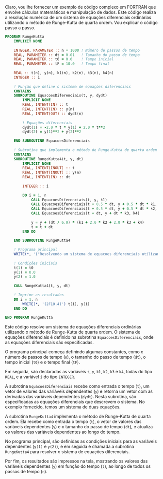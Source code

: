 Claro, vou lhe fornecer um exemplo de código complexo em FORTRAN que envolve cálculos matemáticos e manipulação de dados. Este código realiza a resolução numérica de um sistema de equações diferenciais ordinárias utilizando o método de Runge-Kutta de quarta ordem. Vou explicar o código passo a passo.

```fortran
PROGRAM RungeKutta
    IMPLICIT NONE
    
    INTEGER, PARAMETER :: n = 1000 ! Número de passos de tempo
    REAL, PARAMETER :: dt = 0.01   ! Tamanho do passo de tempo
    REAL, PARAMETER :: t0 = 0.0    ! Tempo inicial
    REAL, PARAMETER :: tF = 10.0   ! Tempo final
    
    REAL :: t(n), y(n), k1(n), k2(n), k3(n), k4(n)
    INTEGER :: i
    
    ! Função que define o sistema de equações diferenciais
    CONTAINS
    SUBROUTINE EquacoesDiferenciais(t, y, dydt)
        IMPLICIT NONE
        REAL, INTENT(IN) :: t
        REAL, INTENT(IN) :: y(n)
        REAL, INTENT(OUT) :: dydt(n)
        
        ! Equações diferenciais
        dydt(1) = -2.0 * t * y(1) + 2.0 * t**2
        dydt(2) = y(1)**2 + y(2)**2
        
    END SUBROUTINE EquacoesDiferenciais
    
    ! Subrotina que implementa o método de Runge-Kutta de quarta ordem
    CONTAINS
    SUBROUTINE RungeKutta4(t, y, dt)
        IMPLICIT NONE
        REAL, INTENT(INOUT) :: t
        REAL, INTENT(INOUT) :: y(n)
        REAL, INTENT(IN) :: dt
        
        INTEGER :: i
        
        DO i = 1, n
            CALL EquacoesDiferenciais(t, y, k1)
            CALL EquacoesDiferenciais(t + 0.5 * dt, y + 0.5 * dt * k1, k2)
            CALL EquacoesDiferenciais(t + 0.5 * dt, y + 0.5 * dt * k2, k3)
            CALL EquacoesDiferenciais(t + dt, y + dt * k3, k4)
            
            y = y + (dt / 6.0) * (k1 + 2.0 * k2 + 2.0 * k3 + k4)
            t = t + dt
        END DO
        
    END SUBROUTINE RungeKutta4
    
    ! Programa principal
    WRITE(*, '("Resolvendo um sistema de equacoes diferenciais utilizando o metodo de Runge-Kutta de 4a ordem")')
    
    ! Condições iniciais
    t(1) = t0
    y(1) = 0.0
    y(2) = 1.0
    
    CALL RungeKutta4(t, y, dt)
    
    ! Imprime os resultados
    DO i = 1, n
        WRITE(*, '(2F10.4)') t(i), y(i)
    END DO
    
END PROGRAM RungeKutta
```

Este código resolve um sistema de equações diferenciais ordinárias utilizando o método de Runge-Kutta de quarta ordem. O sistema de equações diferenciais é definido na subrotina `EquacoesDiferenciais`, onde as equações diferenciais são especificadas.

O programa principal começa definindo algumas constantes, como o número de passos de tempo (`n`), o tamanho do passo de tempo (`dt`), o tempo inicial (`t0`) e o tempo final (`tF`).

Em seguida, são declaradas as variáveis `t`, `y`, `k1`, `k2`, `k3` e `k4`, todas do tipo `REAL`, e a variável `i` do tipo `INTEGER`.

A subrotina `EquacoesDiferenciais` recebe como entrada o tempo (`t`), um vetor de valores das variáveis dependentes (`y`) e retorna um vetor com as derivadas das variáveis dependentes (`dydt`). Nesta subrotina, são especificadas as equações diferenciais que descrevem o sistema. No exemplo fornecido, temos um sistema de duas equações.

A subrotina `RungeKutta4` implementa o método de Runge-Kutta de quarta ordem. Ela recebe como entrada o tempo (`t`), o vetor de valores das variáveis dependentes (`y`) e o tamanho do passo de tempo (`dt`), e atualiza os valores das variáveis dependentes ao longo do tempo.

No programa principal, são definidas as condições iniciais para as variáveis dependentes (`y(1)` e `y(2)`), e em seguida é chamada a subrotina `RungeKutta4` para resolver o sistema de equações diferenciais.

Por fim, os resultados são impressos na tela, mostrando os valores das variáveis dependentes (`y`) em função do tempo (`t`), ao longo de todos os passos de tempo (`n`).